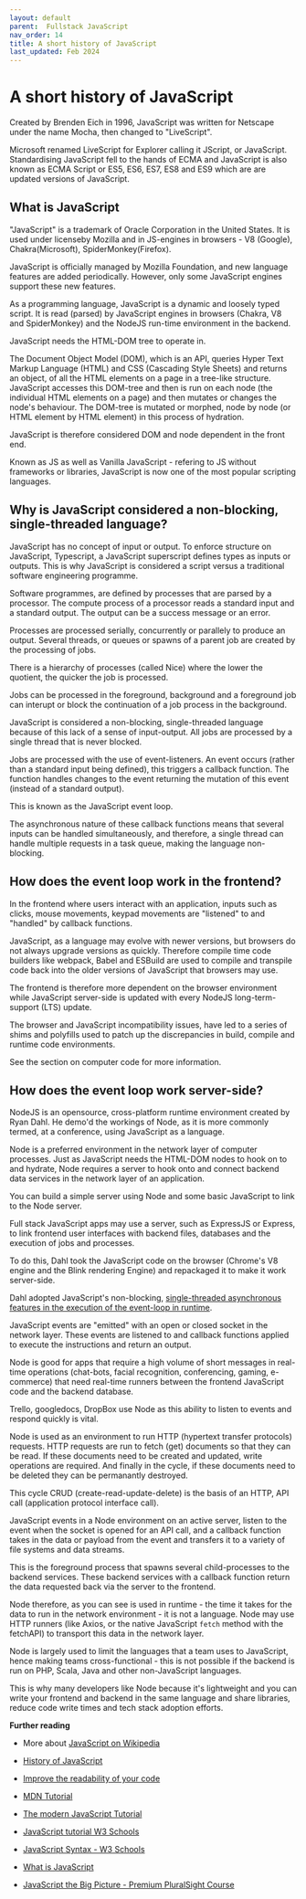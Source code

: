 ```yaml
---
layout: default
parent:  Fullstack JavaScript
nav_order: 14
title: A short history of JavaScript
last_updated: Feb 2024
---
```


# A short history of JavaScript

Created by Brenden Eich in 1996, JavaScript was written for Netscape under the name Mocha, then changed to  "LiveScript". 

Microsoft renamed LiveScript for Explorer calling it JScript, or JavaScript. Standardising JavaScript fell to the hands of ECMA and JavaScript is also known as ECMA Script or ES5, ES6, ES7, ES8 and ES9 which are are updated versions of JavaScript. 

## What is JavaScript

"JavaScript" is a trademark of Oracle Corporation in the United States. It is used under licenseby Mozilla and in JS-engines in browsers - V8 (Google), Chakra(Microsoft), SpiderMonkey(Firefox).

JavaScript is officially managed by Mozilla Foundation, and new language features are added periodically. However, only some JavaScript engines support these new features.

As a programming language, JavaScript is a dynamic and loosely typed script. It is read (parsed) by JavaScript engines in browsers (Chakra, V8 and SpiderMonkey) and the NodeJS run-time environment in the backend.

JavaScript needs the HTML-DOM tree to operate in. 

The Document Object Model (DOM), which is an API, queries Hyper Text Markup Language (HTML) and CSS (Cascading Style Sheets) and returns an object, of all the HTML elements on a page in a tree-like structure.  JavaScript accesses this DOM-tree and then is run on each node (the individual HTML elements on a page) and then mutates or changes the node's behaviour. The DOM-tree is mutated or morphed, node by node (or HTML element by HTML element) in this process of hydration.

JavaScript is therefore considered DOM and node dependent in the front end.

Known as JS as well as Vanilla JavaScript - refering to JS without frameworks or libraries, JavaScript is now one of the most popular scripting languages.


## Why is JavaScript considered a non-blocking, single-threaded language?

JavaScript has no concept of input or output. To enforce structure on JavaScript, Typescript, a JavaScript superscript defines types as inputs or outputs. This is why JavaScript is considered a script versus a traditional software engineering programme.

Software programmes, are defined by processes that are parsed by a processor. The compute process of a processor reads a standard input and a standard output. The output can be a success message or an error.

Processes are processed serially, concurrently or parallely to produce an output. Several threads, or queues or spawns of a parent job are created by the processing of jobs.

There is a hierarchy of processes (called Nice) where the lower the quotient, the quicker the job is processed.

Jobs can be processed in the foreground, background and a foreground job can interupt or block the continuation of a job process in the background.

JavaScript is considered a non-blocking, single-threaded language because of this lack of a sense of input-output. All jobs are processed by a single thread that is never blocked.

Jobs are processed with the use of event-listeners. An event occurs (rather than a standard input being defined), this triggers a callback function. The function handles changes to the event returning the mutation of this event (instead of a standard output).

This is known as the JavaScript event loop.

The asynchronous nature of these callback functions means that several inputs can be handled simultaneously, and therefore, a single thread can handle multiple requests in a task queue, making the language non-blocking.

## How does the event loop work in the frontend?

In the frontend where users interact with an application, inputs such as clicks, mouse movements, keypad movements are "listened" to and "handled" by callback functions. 

JavaScript, as a language may evolve with newer versions, but browsers do not always upgrade versions as quickly. Therefore compile time code builders like webpack, Babel and ESBuild are used to compile and transpile code back into the older versions of JavaScript that browsers may use.

The frontend is therefore more dependent on the browser environment while JavaScript server-side is updated with every NodeJS long-term-support (LTS) update.

The browser and JavaScript incompatibility issues, have led to a series of shims and polyfills used to patch up the discrepancies in build, compile and runtime code environments.

See the section on computer code for more information.


## How does the event loop work server-side?

NodeJS is an opensource, cross-platform runtime environment created by Ryan Dahl. He demo'd the workings of Node, as it is more commonly termed, at a conference, using JavaScript as a language.

Node is a preferred environment in the network layer of computer processes. Just as JavaScript needs the HTML-DOM nodes to hook on to and hydrate, Node requires a server to hook onto and connect backend data services in the network layer of an application.

You can build a simple server using Node and some basic JavaScript to link to the Node server.

Full stack JavaScript apps may use a server, such as ExpressJS or Express, to link frontend user interfaces with backend files, databases and the execution of jobs and processes.

To do this, Dahl took the JavaScript code on the browser (Chrome's V8 engine and the Blink rendering Engine) and repackaged it to make it work server-side. 

Dahl adopted JavaScript's non-blocking, [single-threaded asynchronous features in the execution of the event-loop in runtime](https://nodejs.org/en/docs/guides/blocking-vs-non-blocking/).

JavaScript events are "emitted" with an open or closed socket in the network layer. These events are listened to and callback functions applied to execute the instructions and return an output.

Node is good for apps that require  a high volume of short messages in real-time operations (chat-bots, facial recognition, conferencing, gaming, e-commerce) that need real-time runners between the frontend JavaScript code and the backend database. 

Trello, googledocs, DropBox use Node as this ability to listen to events and respond quickly is vital.

Node is used as an environment to run HTTP (hypertext transfer protocols) requests. HTTP requests are run to fetch (get) documents so that they can be read. If these documents need to be created and updated, write operations are required. And finally in the cycle, if these documents need to be deleted they can be permanantly destroyed.

This cycle CRUD (create-read-update-delete) is the basis of an HTTP, API call (application protocol interface call).

JavaScript events in a Node environment on an active server, listen to the event when the socket is opened for an API call, and a callback function takes in the data or payload from the event and transfers it to a variety of file systems and data streams. 

This is the foreground process that spawns several child-processes to the backend services. These backend services with a callback function return the data requested back via the server to the frontend.

Node therefore, as you can see is used in runtime - the time it takes for the data to run in the network environment - it is not a language. Node may use HTTP runners (like Axios, or the native JavaScript `fetch` method with the fetchAPI) to transport this data in the network layer.

Node is largely used to limit the languages that a team uses to JavaScript, hence making teams cross-functional - this is not possible if the backend is run on PHP, Scala, Java and other non-JavaScript languages.

This is why many developers like Node because it's lightweight and you can write your frontend and backend in the same language and share libraries, reduce code write times and tech stack adoption efforts.

__Further reading__

- More about [JavaScript on Wikipedia](https://en.wikipedia.org/wiki/JavaScript)

- [History of JavaScript](https://auth0.com/blog/a-brief-history-of-javascript/)

- [Improve the readability of your code ](https://dzone.com/articles/10-tips-how-to-improve-the-readability-of-your-sof)

- [MDN Tutorial](https://developer.mozilla.org/en-US/docs/Learn/JavaScript)

- [The modern JavaScript Tutorial](http://javascript.info)

- [JavaScript tutorial W3 Schools](https://www.w3schools.com/js/default.asp) 

- [JavaScript Syntax - W3 Schools](https://www.w3schools.com/js/js_conventions.asp)

- [What is JavaScript](https://www.dofactory.com/tutorial/what-is-javascript)

- [JavaScript the Big Picture - Premium PluralSight Course](https://app.pluralsight.com/library/courses/javascript-big-picture/table-of-contents)
